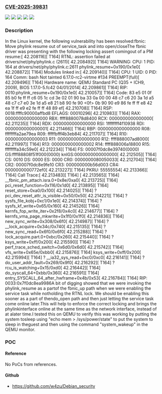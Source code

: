 ### [CVE-2025-39831](https://cve.mitre.org/cgi-bin/cvename.cgi?name=CVE-2025-39831)
![](https://img.shields.io/static/v1?label=Product&message=Linux&color=blue)
![](https://img.shields.io/static/v1?label=Version&message=&color=brightgreen)
![](https://img.shields.io/static/v1?label=Version&message=6.11%20&color=brightgreen)
![](https://img.shields.io/static/v1?label=Version&message=69684376eed517817251ea6a768cfc315350d5c1%20&color=brightgreen)
![](https://img.shields.io/static/v1?label=Vulnerability&message=n%2Fa&color=blue)

### Description

In the Linux kernel, the following vulnerability has been resolved:fbnic: Move phylink resume out of service_task and into open/closeThe fbnic driver was presenting with the following locking assert comingout of a PM resume:[   42.208116][  T164] RTNL: assertion failed at drivers/net/phy/phylink.c (2611)[   42.208492][  T164] WARNING: CPU: 1 PID: 164 at drivers/net/phy/phylink.c:2611 phylink_resume+0x190/0x1e0[   42.208872][  T164] Modules linked in:[   42.209140][  T164] CPU: 1 UID: 0 PID: 164 Comm: bash Not tainted 6.17.0-rc2-virtme #134 PREEMPT(full)[   42.209496][  T164] Hardware name: QEMU Standard PC (Q35 + ICH9, 2009), BIOS 1.17.0-5.fc42 04/01/2014[   42.209861][  T164] RIP: 0010:phylink_resume+0x190/0x1e0[   42.210057][  T164] Code: 83 e5 01 0f 85 b0 fe ff ff c6 05 1c cd 3e 02 01 90 ba 33 0a 00 00 48 c7 c6 20 3a 1d a5 48 c7 c7 e0 3e 1d a5 e8 21 b8 90 fe 90 <0f> 0b 90 90 e9 86 fe ff ff e8 42 ea 1f ff e9 e2 fe ff ff 48 89 ef[   42.210708][  T164] RSP: 0018:ffffc90000affbd8 EFLAGS: 00010296[   42.210983][  T164] RAX: 0000000000000000 RBX: ffff8880078d8400 RCX: 0000000000000000[   42.211235][  T164] RDX: 0000000000000000 RSI: 1ffffffff4f10938 RDI: 0000000000000001[   42.211466][  T164] RBP: 0000000000000000 R08: ffffffffa2ae79ea R09: fffffbfff4b3eb84[   42.211707][  T164] R10: 0000000000000003 R11: 0000000000000000 R12: ffff888007ad8000[   42.211997][  T164] R13: 0000000000000002 R14: ffff888006a18800 R15: ffffffffa34c59e0[   42.212234][  T164] FS:  00007f0dc8e39740(0000) GS:ffff88808f51f000(0000) knlGS:0000000000000000[   42.212505][  T164] CS:  0010 DS: 0000 ES: 0000 CR0: 0000000080050033[   42.212704][  T164] CR2: 00007f0dc8e9fe10 CR3: 000000000b56d003 CR4: 0000000000772ef0[   42.213227][  T164] PKRU: 55555554[   42.213366][  T164] Call Trace:[   42.213483][  T164]  <TASK>[   42.213565][  T164]  __fbnic_pm_attach.isra.0+0x8e/0xa0[   42.213725][  T164]  pci_reset_function+0x116/0x1d0[   42.213895][  T164]  reset_store+0xa0/0x100[   42.214025][  T164]  ? pci_dev_reset_attr_is_visible+0x50/0x50[   42.214221][  T164]  ? sysfs_file_kobj+0xc1/0x1e0[   42.214374][  T164]  ? sysfs_kf_write+0x65/0x160[   42.214526][  T164]  kernfs_fop_write_iter+0x2f8/0x4c0[   42.214677][  T164]  ? kernfs_vma_page_mkwrite+0x1f0/0x1f0[   42.214836][  T164]  new_sync_write+0x308/0x6f0[   42.214987][  T164]  ? __lock_acquire+0x34c/0x740[   42.215135][  T164]  ? new_sync_read+0x6f0/0x6f0[   42.215288][  T164]  ? lock_acquire.part.0+0xbc/0x260[   42.215440][  T164]  ? ksys_write+0xff/0x200[   42.215590][  T164]  ? perf_trace_sched_switch+0x6d0/0x6d0[   42.215742][  T164]  vfs_write+0x65e/0xbb0[   42.215876][  T164]  ksys_write+0xff/0x200[   42.215994][  T164]  ? __ia32_sys_read+0xc0/0xc0[   42.216141][  T164]  ? do_user_addr_fault+0x269/0x9f0[   42.216292][  T164]  ? rcu_is_watching+0x15/0xd0[   42.216442][  T164]  do_syscall_64+0xbb/0x360[   42.216591][  T164]  entry_SYSCALL_64_after_hwframe+0x4b/0x53[   42.216784][  T164] RIP: 0033:0x7f0dc8ea9986A bit of digging showed that we were invoking the phylink_resume as a partof the fbnic_up path when we were enabling the service task while notholding the RTNL lock. We should be enabling this sooner as a part of thendo_open path and then just letting the service task come online later.This will help to enforce the correct locking and brings the phylinkinterface online at the same time as the network interface, instead of at alater time.I tested this on QEMU to verify this was working by putting the system tosleep using "echo mem > /sys/power/state" to put the system to sleep in theguest and then using the command "system_wakeup" in the QEMU monitor.

### POC

#### Reference
No PoCs from references.

#### Github
- https://github.com/w4zu/Debian_security

